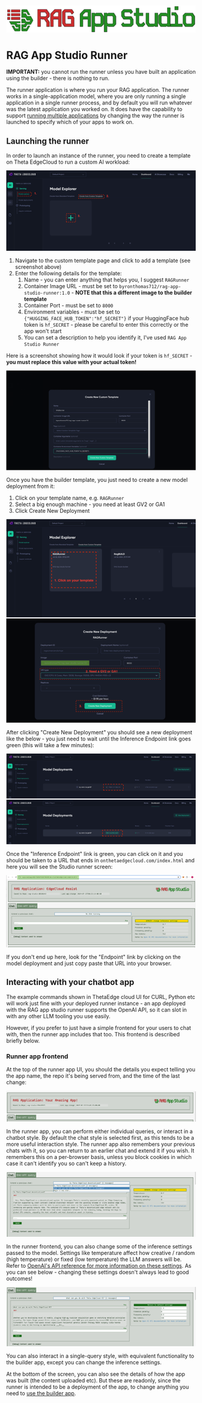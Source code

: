 <p align="center">
  <img src="./images/rag_app_studio_logo.png" width="1000px" alt="Logo">
</p>

# RAG App Studio Runner

**IMPORTANT:** you cannot run the runner unless you have built an application using the builder - there is nothing to run.

The runner application is where you run your RAG application. The runner works in a single-application model, where you are only running a single application in a single runner process, and by default you will run whatever was the latest application you worked on. It does have the capability to support [running multiple applications](./detailed/multi-application-support.md) by changing the way the runner is launched to specify which of your apps to work on.

## Launching the runner

In order to launch an instance of the runner, you need to create a template on Theta EdgeCloud to run a custom AI workload:

![Adding a custom AI workflow template in Theta EdgeCloud](./images/custom_template_creation.png)

1. Navigate to the custom template page and click to add a template (see screenshot above)
2. Enter the following details for the template:
   1. Name - you can enter anything that helps you, I suggest `RAGRunner`
   2. Container Image URL - must be set to `byronthomas712/rag-app-studio-runner:1.0` - **NOTE that this a different image to the builder template**
   3. Container Port - must be set to `8000`
   4. Environment variables - must be set to `{"HUGGING_FACE_HUB_TOKEN":"hf_SECRET"}` if your HuggingFace hub token is `hf_SECRET` - please be careful to enter this correctly or the app won't start
   5. You can set a description to help you identify it, I've used `RAG App Studio Runner`

Here is a screenshot showing how it would look if your token is `hf_SECRET` - **you must replace this value with your actual token!**

![Details to set up the builder template in Theta EdgeCloud](./images/runner_container_details.png)

Once you have the builder template, you just need to create a new model deployment from it:

1. Click on your template name, e.g. `RAGRunner`
2. Select a big enough machine - you need at least GV2 or GA1
3. Click Create New Deployment

![Launching the runner - step1](./images/runner_launch_1.png)
![Launching the runner - step2](./images/runner_launch_2.png)

After clicking "Create New Deployment" you should see a new deployment like the below - you just need to wait until the Inference Endpoint link goes green (this will take a few minutes):

![Launching the runner - step3](./images/runner_launch_3.png)
![Launching the builder - step4](./images/runner_launch_4.png)

Once the "Inference Endpoint" link is green, you can click on it and you should be taken to a URL that ends in `onthetaedgecloud.com/index.html` and here you will see the Studio runner screen:

![Runner launched](./images/runner_launched.png)

If you don't end up here, look for the "Endpoint" link by clicking on the model deployment and just copy paste that URL into your browser.


## Interacting with your chatbot app

The example commands shown in ThetaEdge cloud UI for CURL, Python etc will work just fine with your deployed runner
instance - an app deployed with the RAG app studio runner supports the OpenAI API, so it can slot in with any
other LLM tooling you use easily.

However, if you prefer to just have a simple frontend for your users to chat with, then the runner app includes
that too. This frontend is described briefly below.

### Runner app frontend

At the top of the runner app UI, you should the details you expect telling you the app name, the repo it's being
served from, and the time of the last change:

![The top panel of the runner frontend, showing your app details](./images/runner_top_panel.png)

In the runner app, you can perform either individual queries, or interact in a chatbot style. By default the chat
style is selected first, as this tends to be a more useful interaction style. The runner app also remembers your
previous chats with it, so you can return to an earlier chat and extend it if you wish. It remembers this on a
per-browser basis, unless you block cookies in which case it can't identify you so can't keep a history.

![The chat area of the app, showing how you can return to a previous chat](./images/runner_chat_panel.png)

In the runner frontend, you can also change some of the inference settings passed to the model. Settings like
temperature affect how creative / random (high temperature) or fixed (low temperature) the LLM answers will be.
Refer to [OpenAI's API reference for more information on these settings](https://platform.openai.com/docs/api-reference/chat/create). As you can see below - changing these settings doesn't always lead to good outcomes!

![Changing inference settings doesn't always lead to good outcomes!](./images/runner_chat_bad_settings.png)

You can also interact in a single-query style, with equivalent functionality to the builder app, except you can
change the inference settings.

At the bottom of the screen, you can also see the details of how the app was built (the content uploaded etc).
But these are readonly, since the runner is intended to be a deployment of the app, to change anything you need
to [use the builder app](./building.md).